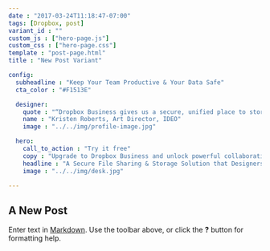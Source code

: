 ```yaml
---
date : "2017-03-24T11:18:47-07:00"
tags: [Dropbox, post]
variant_id : ""
custom_js : ["hero-page.js"]
custom_css : ["hero-page.css"]
template : "post-page.html"
title : "New Post Variant"

config:
  subheadline : "Keep Your Team Productive & Your Data Safe"
  cta_color : "#F1513E"

  designer: 
    quote : "“Dropbox Business gives us a secure, unified place to store all of our work, and helps reverse the friction that can come with having hundreds of computers in one company.”"
    name : "Kristen Roberts, Art Director, IDEO"
    image : "../../img/profile-image.jpg"

  hero:
    call_to_action : "Try it free"
    copy : "Upgrade to Dropbox Business and unlock powerful collaboration and anytime anywhere access to your design files. "
    headline : "A Secure File Sharing & Storage Solution that Designers Love"
    image : "../../img/desk.jpg"

---
```

## A New Post

Enter text in [Markdown](http://daringfireball.net/projects/markdown/). Use the toolbar above, or click the **?** button for formatting help.
